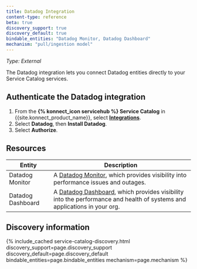 ```yaml
---
title: Datadog Integration
content-type: reference
beta: true
discovery_support: true
discovery_default: true
bindable_entities: "Datadog Monitor, Datadog Dashboard"
mechanism: "pull/ingestion model"
---
```


_Type: External_

The Datadog integration lets you connect Datadog entities directly to your Service Catalog services.

## Authenticate the Datadog integration

1. From the **{% konnect_icon servicehub %} Service Catalog** in {{site.konnect_product_name}}, select **[Integrations](https://cloud.konghq.com/us/service-catalog/integrations)**. 
2. Select **Datadog**, then **Install Datadog**.
3. Select **Authorize**. 

<!--post step, does this take you to Datadog? Where/when do I put in my API key and app key? mention that they need to be public dashboards? something about specifying a site-->

## Resources

| Entity | Description |
|-------|-------------|
| Datadog Monitor | A [Datadog Monitor](https://docs.datadoghq.com/monitors/), which provides visibility into performance issues and outages. |
| Datadog Dashboard | A [Datadog Dashboard](https://docs.datadoghq.com/dashboards/), which provides visibility into the performance and health of systems and applications in your org. |

## Discovery information

<!-- vale off-->

{% include_cached service-catalog-discovery.html 
   discovery_support=page.discovery_support
   discovery_default=page.discovery_default
   bindable_entities=page.bindable_entities
   mechanism=page.mechanism %}

<!-- vale on-->



